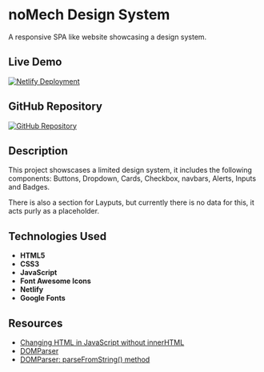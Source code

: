 # noMech Design System

A responsive SPA like website showcasing a design system.

## Live Demo

[![Netlify Deployment](https://img.shields.io/badge/Deploy-on%20Netlify-brightgreen)](https://nomech-designs.netlify.app/)

## GitHub Repository

[![GitHub Repository](https://img.shields.io/badge/GitHub-Repo-blue)](https://github.com/nomech/assignment_4.git)

## Description

This project showscases a limited design system, it includes the following components: Buttons, Dropdown, Cards, Checkbox, navbars, Alerts, Inputs and Badges.

There is also a section for Layputs, but currently there is no data for this, it acts purly as a placeholder.


## Technologies Used

- **HTML5**
- **CSS3**
- **JavaScript**
- **Font Awesome Icons**
- **Netlify**
- **Google Fonts**

## Resources

- [Changing HTML in JavaScript without innerHTML](https://stackoverflow.com/questions/53308130/changing-html-in-javascript-without-innerhtml)
- [DOMParser](https://developer.mozilla.org/en-US/docs/Web/API/DOMParser)
- [DOMParser: parseFromString() method](https://developer.mozilla.org/en-US/docs/Web/API/DOMParser/parseFromString)